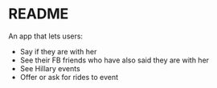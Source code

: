 # README

An app that lets users:

- Say if they are with her
- See their FB friends who have also said they are with her
- See Hillary events
- Offer or ask for rides to event 
